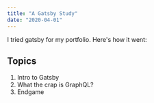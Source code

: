 ```yaml
---
title: "A Gatsby Study"
date: "2020-04-01"
---
```


I tried gatsby for my portfolio. Here's how it went:

## Topics

1. Intro to Gatsby
2. What the crap is GraphQL?
3. Endgame
